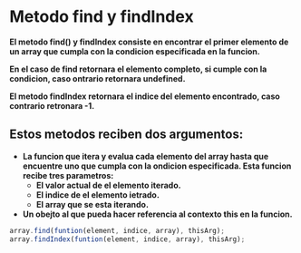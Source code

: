 # Metodo find y findIndex

**El metodo find() y findIndex consiste en encontrar el primer elemento de un array que cumpla con la condicion especificada en la funcion.**

**En el caso de find retornara el elemento completo, si cumple con la condicion, caso ontrario retornara undefined.**

**El metodo findIndex retornara el indice del elemento encontrado, caso contrario retronara -1.**

## Estos metodos reciben dos argumentos: 

- **La funcion que itera y evalua cada elemento del array hasta que encuentre uno que cumpla con la ondicion especificada. Esta funcion recibe tres parametros:**
	- **El valor actual de el elemento iterado.**
	- **El indice de el elemento ietrado.**
	- **El array que se esta iterando.**
- **Un obejto al que pueda hacer referencia al contexto this en la funcion.**

```javascript
array.find(funtion(element, indice, array), thisArg);
array.findIndex(funtion(element, indice, array), thisArg);
```